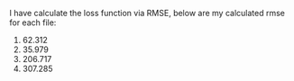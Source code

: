 I have calculate the loss function via RMSE, below are my calculated rmse for each file:
1. 62.312
2. 35.979
3. 206.717
4. 307.285
